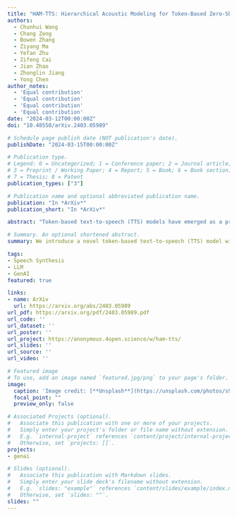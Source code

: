 ```yaml
---
title: "HAM-TTS: Hierarchical Acoustic Modeling for Token-Based Zero-Shot Text-to-Speech with Model and Data Scaling"
authors:
  - Chunhui Wang
  - Chang Zeng
  - Bowen Zhang
  - Ziyang Ma
  - Yefan Zhu
  - Zifeng Cai
  - Jian Zhao
  - Zhonglin Jiang
  - Yong Chen
author_notes:
  - 'Equal contribution'
  - 'Equal contribution'
  - 'Equal contribution'
  - 'Equal contribution'
date: "2024-03-12T00:00:00Z"
doi: "10.48550/arXiv.2403.05989"

# Schedule page publish date (NOT publication's date).
publishDate: "2024-03-15T00:00:00Z"

# Publication type.
# Legend: 0 = Uncategorized; 1 = Conference paper; 2 = Journal article;
# 3 = Preprint / Working Paper; 4 = Report; 5 = Book; 6 = Book section;
# 7 = Thesis; 8 = Patent
publication_types: ["3"]

# Publication name and optional abbreviated publication name.
publication: "In *ArXiv*"
publication_short: "In *ArXiv*"

abstract: "Token-based text-to-speech (TTS) models have emerged as a promising avenue for generating natural and realistic speech, yet they grapple with low pronunciation accuracy, speaking style and timbre inconsistency, and a substantial need for diverse training data. In response, we introduce a novel hierarchical acoustic modeling approach complemented by a tailored data augmentation strategy and train it on the combination of real and synthetic data, scaling the data size up to 650k hours, leading to the zero-shot TTS model with 0.8B parameters. Specifically, our method incorporates a latent variable sequence containing supplementary acoustic information based on refined self-supervised learning (SSL) discrete units into the TTS model by a predictor. This significantly mitigates pronunciation errors and style mutations in synthesized speech. During training, we strategically replace and duplicate segments of the data to enhance timbre uniformity. Moreover, a pretrained few-shot voice conversion model is utilized to generate a plethora of voices with identical content yet varied timbres. This facilitates the explicit learning of utterance-level one-to-many mappings, enriching speech diversity and also ensuring consistency in timbre. Comparative experiments demonstrate our model's superiority over VALL-E in pronunciation precision and maintaining speaking style, as well as timbre continuity."

# Summary. An optional shortened abstract.
summary: We introduce a novel token-based text-to-speech (TTS) model with 0.8B parameters, trained on a mix of real and synthetic data totaling 650k hours, to address issues like pronunciation accuracy and style consistency. This model integrates a latent variable sequence with enhanced acoustic information into the TTS system, reducing errors and style changes. Our training includes data augmentation for improved timbre consistency, and we use a few-shot voice conversion model to generate diverse voices. This approach enables learning of one-to-many mappings in speech, ensuring both diversity and timbre consistency. Our model outperforms VALL-E in pronunciation, style maintenance, and timbre continuity.

tags:
- Speech Synthesis
- LLM
- GenAI
featured: true

links:
- name: ArXiv
  url: https://arxiv.org/abs/2403.05989
url_pdf: https://arxiv.org/pdf/2403.05989.pdf
url_code: ''
url_dataset: ''
url_poster: ''
url_project: https://anonymous.4open.science/w/ham-tts/
url_slides: ''
url_source: ''
url_video: ''

# Featured image
# To use, add an image named `featured.jpg/png` to your page's folder. 
image:
  caption: 'Image credit: [**Unsplash**](https://unsplash.com/photos/s9CC2SKySJM)'
  focal_point: ""
  preview_only: false

# Associated Projects (optional).
#   Associate this publication with one or more of your projects.
#   Simply enter your project's folder or file name without extension.
#   E.g. `internal-project` references `content/project/internal-project/index.md`.
#   Otherwise, set `projects: []`.
projects:
- genai

# Slides (optional).
#   Associate this publication with Markdown slides.
#   Simply enter your slide deck's filename without extension.
#   E.g. `slides: "example"` references `content/slides/example/index.md`.
#   Otherwise, set `slides: ""`.
slides: ""
---
```


<!-- {{% callout note %}}
Click the _Cite_ button above to demo the feature to enable visitors to import publication metadata into their reference management software.
{{% /callout %}} -->

<!-- Supplementary notes can be added here, including [code, math, and images](https://wowchemy.com/docs/writing-markdown-latex/). -->
